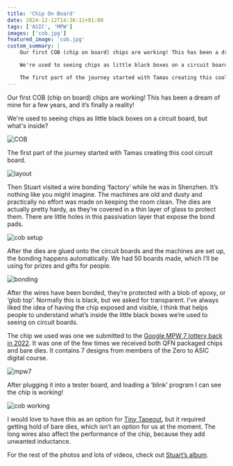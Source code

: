 ```yaml
---
title: 'Chip On Board'
date: 2024-12-12T14:36:11+01:00
tags: ['ASIC', 'MPW']
images: ['cob.jpg']
featured_image: 'cob.jpg'
custom_summary: |
    Our first COB (chip on board) chips are working! This has been a dream of mine for a few years, and it’s finally a reality!

    We're used to seeing chips as little black boxes on a circuit board, but what's inside?

    The first part of the journey started with Tamas creating this cool circuit board.
---
```


Our first COB (chip on board) chips are working! This has been a dream of mine for a few years, and it’s finally a reality!

We're used to seeing chips as little black boxes on a circuit board, but what's inside?

![COB](/cob.jpg)

The first part of the journey started with Tamas creating this cool circuit board.

![layout](/cob_layout.jpg)

Then Stuart visited a wire bonding ‘factory’ while he was in Shenzhen. It’s nothing like you might imagine. The machines are old and dusty and practically no effort was made on keeping the room clean. The dies are actually pretty hardy, as they’re covered in a thin layer of glass to protect them. There are little holes in this passivation layer that expose the bond pads.

![cob setup](/cob_setup.jpg)

After the dies are glued onto the circuit boards and the machines are set up, the bonding happens automatically. We had 50 boards made, which I’ll be using for prizes and gifts for people.

![bonding](/cob_bond.jpg)

After the wires have been bonded, they’re protected with a blob of epoxy, or ‘glob top’. Normally this is black, but we asked for transparent. I’ve always liked the idea of having the chip exposed and visible, I think that helps people to understand what’s inside the little black boxes we’re used to seeing on circuit boards.

The chip we used was one we submitted to the [Google MPW 7 lottery back in 2022](https://www.zerotoasiccourse.com/post/mpw7_submitted/). It was one of the few times we received both QFN packaged chips and bare dies. It contains 7 designs from members of the Zero to ASIC digital course.

![mpw7](/mpw7_multi_macro.png)

After plugging it into a tester board, and loading a ‘blink’ program I can see the chip is working!

![cob working](/cob_working.jpg)

I would love to have this as an option for [Tiny Tapeout](https://tinytapeout.com), but it required getting hold of bare dies, which isn’t an option for us at the moment. The long wires also affect the performance of the chip, because they add unwanted inductance.

For the rest of the photos and lots of videos, check out [Stuart’s album](https://photos.google.com/share/AF1QipPvHwLy1QsDnQShTJTSbDiQ6kdWi2avBRBA2i7dXp9sm7P3BI3qjYkOHsiN2lh8zg?key=TFBDZ09Kd18zS1VURjRadEc1UUFQRDExSWxpakJ3).
